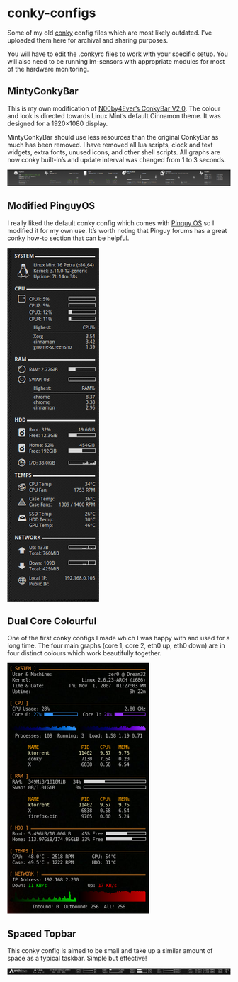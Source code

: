 # conky-configs

Some of my old [conky](https://github.com/brndnmtthws/conky) config files which are most likely outdated. I've uploaded them here for archival and sharing purposes.

You will have to edit the .conkyrc files to work with your specific setup. You will also need to be running lm-sensors with appropriate modules for most of the hardware monitoring.

## MintyConkyBar

This is my own modification of [N00by4Ever’s ConkyBar V2.0](https://www.deviantart.com/n00by4ever/art/ConkyBar-Conky-config-Conky-1-10-401254455). The colour and look is directed towards Linux Mint’s default Cinnamon theme. It was designed for a 1920×1080 display.

MintyConkyBar should use less resources than the original ConkyBar as much has been removed. I have removed all lua scripts, clock and text widgets, extra fonts, unused icons, and other shell scripts. All graphs are now conky built-in’s and update interval was changed from 1 to 3 seconds.

![mintyconkybar screenshot](MintyConkyBar/.conkyconfig/Preview.png)

## Modified PinguyOS

I really liked the default conky config which comes with [Pinguy OS](http://pinguyos.com/) so I modified it for my own use. It’s worth noting that Pinguy forums has a great conky how-to section that can be helpful.

![modified pinguyOS screenshot](Modified_PinguyOS/.conky/Preview.png)

## Dual Core Colourful

One of the first conky configs I made which I was happy with and used for a long time. The four main graphs (core 1, core 2, eth0 up, eth0 down) are in four distinct colours which work beautifully together.

![dual core screenshot](Dual_Core/conkyrc_dual_core.png)

## Spaced Topbar

This conky config is aimed to be small and take up a similar amount of space as a typical taskbar. Simple but effective!

![dual core screenshot](Spaced_Topbar/conkyrc_spaced_topbar.png)
